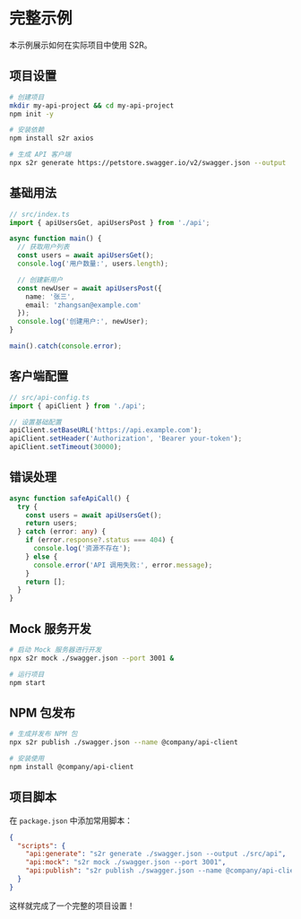 # 完整示例

本示例展示如何在实际项目中使用 S2R。

## 项目设置

```bash
# 创建项目
mkdir my-api-project && cd my-api-project
npm init -y

# 安装依赖
npm install s2r axios

# 生成 API 客户端
npx s2r generate https://petstore.swagger.io/v2/swagger.json --output ./src/api
```

## 基础用法

```typescript
// src/index.ts
import { apiUsersGet, apiUsersPost } from './api';

async function main() {
  // 获取用户列表
  const users = await apiUsersGet();
  console.log('用户数量:', users.length);

  // 创建新用户
  const newUser = await apiUsersPost({
    name: '张三',
    email: 'zhangsan@example.com'
  });
  console.log('创建用户:', newUser);
}

main().catch(console.error);
```

## 客户端配置

```typescript
// src/api-config.ts
import { apiClient } from './api';

// 设置基础配置
apiClient.setBaseURL('https://api.example.com');
apiClient.setHeader('Authorization', 'Bearer your-token');
apiClient.setTimeout(30000);
```

## 错误处理

```typescript
async function safeApiCall() {
  try {
    const users = await apiUsersGet();
    return users;
  } catch (error: any) {
    if (error.response?.status === 404) {
      console.log('资源不存在');
    } else {
      console.error('API 调用失败:', error.message);
    }
    return [];
  }
}
```

## Mock 服务开发

```bash
# 启动 Mock 服务器进行开发
npx s2r mock ./swagger.json --port 3001 &

# 运行项目
npm start
```

## NPM 包发布

```bash
# 生成并发布 NPM 包
npx s2r publish ./swagger.json --name @company/api-client

# 安装使用
npm install @company/api-client
```

## 项目脚本

在 `package.json` 中添加常用脚本：

```json
{
  "scripts": {
    "api:generate": "s2r generate ./swagger.json --output ./src/api",
    "api:mock": "s2r mock ./swagger.json --port 3001",
    "api:publish": "s2r publish ./swagger.json --name @company/api-client"
  }
}
```

这样就完成了一个完整的项目设置！